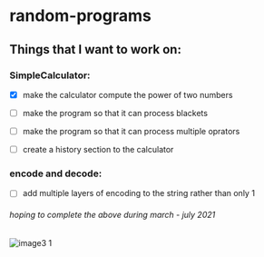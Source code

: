 # random-programs

## Things that I want to work on:
### SimpleCalculator: 
- [x] make the calculator compute the power of two numbers
- [ ] make the program so that it can process blackets
- [ ] make the program so that it can process multiple oprators
- [ ] create a history section to the calculator


### encode and decode:
- [ ] add multiple layers of encoding to the string rather than only 1

###### hoping to complete the above during march - july 2021

![image3 1](https://user-images.githubusercontent.com/76808676/103723848-04bedb80-4ff9-11eb-8bc4-76dc48320504.png)
